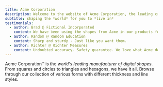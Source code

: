 ```yaml
---
title: Acme Corporation
description: Welcome to the website of Acme Corporation, the leading creator of digital shapes on the planet, providing precise shape creations that are ready to use.
subtitle: shaping the *world* for you to *live in*
testimonials:
  - author: Brad @ Fictional Incorporated
    content: We have been using the shapes from Acme in our products for ages. They are precise, smooth and very well built.
  - author: Random @ Random Education
    content: Sharp and sturdy - Just like you want them.
  - author: Richter @ Richter Measures
    content: Undoubted accuracy. Safety guarantee. We love what Acme delivers.
---
```


Acme Corporation&trade; is the _world's leading manufacturer of digital shapes_. From squares and circles to triangles and hexagons, we have it all. Browse through our collection of various forms with different thickness and line styles.